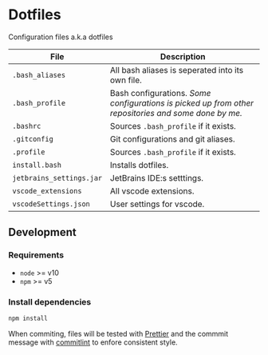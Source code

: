 # Dotfiles

Configuration files a.k.a dotfiles

| File                     | Description                                                                                          |
| ------------------------ | ---------------------------------------------------------------------------------------------------- |
| `.bash_aliases`          | All bash aliases is seperated into its own file.                                                     |
| `.bash_profile`          | Bash configurations. _Some configurations is picked up from other repositories and some done by me._ |
| `.bashrc`                | Sources `.bash_profile` if it exists.                                                                |
| `.gitconfig`             | Git configurations and git aliases.                                                                  |
| `.profile`               | Sources `.bash_profile` if it exists.                                                                |
| `install.bash`           | Installs dotfiles.                                                                                   |
| `jetbrains_settings.jar` | JetBrains IDE:s setttings.                                                                           |
| `vscode_extensions`      | All vscode extensions.                                                                               |
| `vscodeSettings.json`    | User settings for vscode.                                                                            |

## Development

### Requirements

- `node` >= v10
- `npm` >= v5

### Install dependencies

```bash
npm install
```

When commiting, files will be tested with [Prettier](https://prettier.io/) and the commmit message with [commitlint](https://commitlint.js.org/#/) to enfore consistent style.
